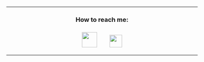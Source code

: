 <hr>
<div align="center">
  <h3>How to reach me: <h3>
  <a style="margin-right: 30px;"  href="mailto:selmanovicabdurrahman@gmail.com"><img src="https://github.com/leungwensen/svg-icon/blob/master/dist/svg/logos/google-gmail.svg" width="40"></a>
<a href="https://www.paypal.com/paypalme/abdurahmanselmanovic"><img src="https://github.com/leungwensen/svg-icon/blob/master/dist/svg/logos/paypal.svg" width="33"></a>  
<hr>
    
</div>
